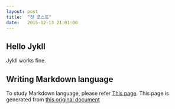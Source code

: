 ```yaml
---
layout: post
title:  "첫 포스트"
date:   2015-12-13 21:01:00
---
```


## Hello Jykll

Jykll works fine.

## Writing Markdown language

To study Markdown language, please refer [This page](http://www.jekyllnow.com/Markdown-Style-Guide/).
This page is generated from [this original document](https://raw.githubusercontent.com/barryclark/www.jekyllnow.com/gh-pages/_posts/2014-6-19-Markdown-Style-Guide.md)

